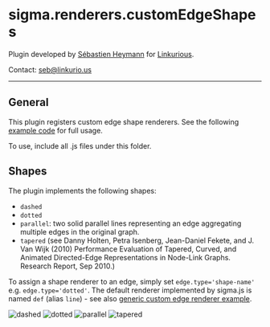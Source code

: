 sigma.renderers.customEdgeShapes
==================

Plugin developed by [Sébastien Heymann](https://github.com/sheymann) for [Linkurious](https://github.com/Linkurious).

Contact: seb@linkurio.us

---
## General
This plugin registers custom edge shape renderers. See the following [example code](../../examples/plugin-customEdgeShapes.html) for full usage.

To use, include all .js files under this folder.

## Shapes
The plugin implements the following shapes:
  * `dashed`
  * `dotted`
  * `parallel`: two solid parallel lines representing an edge aggregating multiple edges in the original graph.
  * `tapered` (see Danny Holten, Petra Isenberg, Jean-Daniel Fekete, and J. Van Wijk (2010) Performance Evaluation of Tapered, Curved, and Animated Directed-Edge Representations in Node-Link Graphs. Research Report, Sep 2010.)

To assign a shape renderer to an edge, simply set `edge.type='shape-name'` e.g. `edge.type='dotted'`. The default renderer implemented by sigma.js is named `def` (alias `line`) - see also [generic custom edge renderer example](../../examples/custom-edge-renderer.html).

![dashed](https://github.com/Linkurious/sigma.js/wiki/media/dashed1.png)
![dotted](https://github.com/Linkurious/sigma.js/wiki/media/dotted1.png)
![parallel](https://github.com/Linkurious/sigma.js/wiki/media/parallel1.png)
![tapered](https://github.com/Linkurious/sigma.js/wiki/media/tapered1.png)
